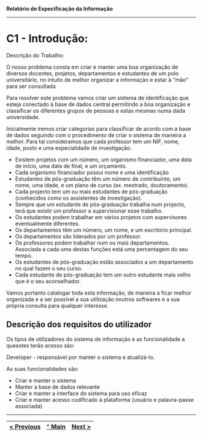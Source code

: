 **Relatório de Especificação da Informação**

<hr>

# C1 - Introdução:

Descrição do Trabalho:

O nosso problema consta em criar e manter uma boa organização de diversos docentes, projetos, departamentos e estudantes de um polo universitário, no intuito de melhor organizar a informação e estar à "mão" para ser consultada  

Para resolver este problema vamos criar um sistema de identificação que esteja conectado à base de dados central permitindo a boa organização e classificar os diferentes grupos de pessoas e estas mesmas numa dada universidade.

Inicialmente iremos criar categorias para classificar de acordo com a base de dados seguindo com o procedimento de criar o sistema de maneira a melhor. Para tal consideramos que cada professor tem um NIF, nome, idade, posto e uma especialidade de investigação.

* Existem projetos com um número, um organismo financiador, uma data de início, uma data de final, e um orçamento.
* Cada organismo financiador possui nome e uma identificação
* Estudantes de pós-graduação têm um número de contribuinte, um nome, uma idade, e um plano de curso (ex. mestrado, doutoramento).
* Cada projecto tem um ou mais estudantes de pós-graduação (conhecidos como os assistentes de investigação).
* Sempre que um estudante de pós-graduação trabalha num projecto, terá que existir um professor a supervisionar esse trabalho. 
* Os estudantes podem trabalhar em vários projetos com supervisores eventualmente diferentes.
* Os departamentos têm um número, um nome, e um escritório principal.
* Os departamentos são liderados por um professor.
* Os professores podem trabalhar num ou mais departamentos. Associada a cada uma destas funções está uma percentagem do seu tempo.
* Os estudantes de pós-graduação estão associados a um departamento no qual fazem o seu curso.
* Cada estudante de pós-graduação tem um outro estudante mais velho que é o seu aconselhador.

Vamos portanto catalogar toda esta informação, de maneira a ficar melhor organizada e a ser possível a sua utilização noutros softwares e a sua própria consulta para qualquer interesse.


## Descrição dos requisitos do utilizador

Os tipos de utilizadores do sistema de informação e as funcionalidade a queestes terão acesso são:

Developer - responsável por manter o sistema e atualizá-lo.

As suas funcionalidades são:

* Criar e manter o sistema
* Manter a base de dados relevante
* Criar e manter a interface do sistema para uso eficaz
* Criar e manter acesso codificado à plataforma (usuário e palavra-passe associada)


---
[< Previous](rebd00.md) | [^ Main](https://github.com/JoseMSoares/TCM22-SIBD-G04) | [Next >](rebd02.md)
:--- | :---: | ---: 